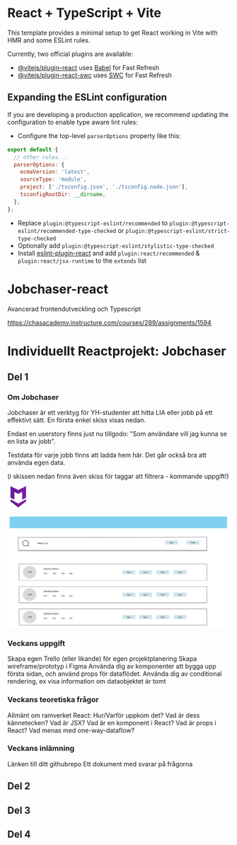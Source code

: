 # React + TypeScript + Vite

This template provides a minimal setup to get React working in Vite with HMR and some ESLint rules.

Currently, two official plugins are available:

- [@vitejs/plugin-react](https://github.com/vitejs/vite-plugin-react/blob/main/packages/plugin-react/README.md) uses [Babel](https://babeljs.io/) for Fast Refresh
- [@vitejs/plugin-react-swc](https://github.com/vitejs/vite-plugin-react-swc) uses [SWC](https://swc.rs/) for Fast Refresh

## Expanding the ESLint configuration

If you are developing a production application, we recommend updating the configuration to enable type aware lint rules:

- Configure the top-level `parserOptions` property like this:

```js
export default {
  // other rules...
  parserOptions: {
    ecmaVersion: 'latest',
    sourceType: 'module',
    project: ['./tsconfig.json', './tsconfig.node.json'],
    tsconfigRootDir: __dirname,
  },
};
```

- Replace `plugin:@typescript-eslint/recommended` to `plugin:@typescript-eslint/recommended-type-checked` or `plugin:@typescript-eslint/strict-type-checked`
- Optionally add `plugin:@typescript-eslint/stylistic-type-checked`
- Install [eslint-plugin-react](https://github.com/jsx-eslint/eslint-plugin-react) and add `plugin:react/recommended` & `plugin:react/jsx-runtime` to the `extends` list

<!-- todo ----------------------- -->

# Jobchaser-react

Avancerad frontendutveckling och Typescript

https://chasacademy.instructure.com/courses/289/assignments/1594

# Individuellt Reactprojekt: Jobchaser

## Del 1

### Om Jobchaser

Jobchaser är ett verktyg för YH-studenter att hitta LIA eller jobb på ett effektivt sätt. En första enkel skiss visas nedan.

Endast en userstory finns just nu tillgodo: "Som användare vill jag kunna se en lista av jobb".

Testdata för varje jobb finns att ladda hem här. Det går också bra att använda egen data.

(i skissen nedan finns även skiss för taggar att filtrera - kommande uppgift!)

![alt text](https://github.com/adam-p/markdown-here/raw/master/src/common/images/icon48.png 'Logo Title Text 1')

![Screenshot](./img/Screenshot%202024-03-04%20at%2017.47.19.png)

### Veckans uppgift

Skapa egen Trello (eller likande) för egen projektplanering
Skapa wireframe/prototyp i Figma
Använda dig av komponenter att bygga upp första sidan, och använd props för dataflödet.
Använda dig av conditional rendering, ex visa information om dataobjektet är tomt


### Veckans teoretiska frågor

Allmänt om ramverket React: Hur/Varför uppkom det? Vad är dess kännetecken?
Vad är JSX?
Vad är en komponent i React?
Vad är props i React?
Vad menas med one-way-dataflow?

### Veckans inlämning

Länken till ditt githubrepo
Ett dokument med svarar på frågorna

## Del 2

## Del 3 

## Del 4
